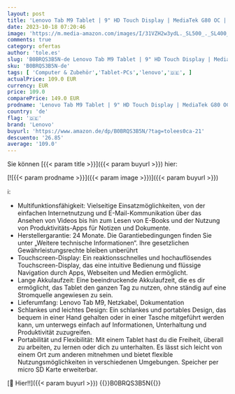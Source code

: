```yaml
---
layout: post
title: 'Lenovo Tab M9 Tablet | 9" HD Touch Display | MediaTek G80 OC | 3GB RAM | 32GB SSD | Android 12 | grau | inkl. Folio Case & Schutzfolie'
date: 2023-10-18 07:20:46
image: 'https://m.media-amazon.com/images/I/31VZH2w3ydL._SL500_._SL400_.jpg'
comments: true
category: ofertas
author: 'tole.es'
slug: 'B0BRQS3B5N-de Lenovo Tab M9 Tablet | 9" HD Touch Display | MediaTek G80...'
sku: 'B0BRQS3B5N-de'
tags: [ 'Computer & Zubehör','Tablet-PCs','lenovo','🇩🇪', ]
actualPrice: 109.0 EUR
currency: EUR
price: 109.0
comparePrice: 149.0 EUR
prodname: 'Lenovo Tab M9 Tablet | 9" HD Touch Display | MediaTek G80 OC | 3GB RAM | 32GB SSD | Android 12 | grau | inkl. Folio Case & Schutzfolie'
country: 'de'
flag: '🇩🇪'
brand: 'Lenovo'
buyurl: 'https://www.amazon.de/dp/B0BRQS3B5N/?tag=tolees0ca-21'
descuento: '26.85'
average: '109.0'
---
```


Sie können [{{< param title >}}]({{< param buyurl >}}) hier:

[![{{< param prodname >}}]({{< param image >}})]({{< param buyurl >}})

ℹ️:

- Multifunktionsfähigkeit: Vielseitige Einsatzmöglichkeiten, von der einfachen Internetnutzung und E-Mail-Kommunikation über das Ansehen von Videos bis hin zum Lesen von E-Books und der Nutzung von Produktivitäts-Apps für Notizen und Dokumente.
- Herstellergarantie: 24 Monate. Die Garantiebedingungen finden Sie unter „Weitere technische Informationen“. Ihre gesetzlichen Gewährleistungsrechte bleiben unberührt
- Touchscreen-Display: Ein reaktionsschnelles und hochauflösendes Touchscreen-Display, das eine intuitive Bedienung und flüssige Navigation durch Apps, Webseiten und Medien ermöglicht.
- Lange Akkulaufzeit: Eine beeindruckende Akkulaufzeit, die es dir ermöglicht, das Tablet den ganzen Tag zu nutzen, ohne ständig auf eine Stromquelle angewiesen zu sein.
- Lieferumfang: Lenovo Tab M9, Netzkabel, Dokumentation
- Schlankes und leichtes Design: Ein schlankes und portables Design, das bequem in einer Hand gehalten oder in einer Tasche mitgeführt werden kann, um unterwegs einfach auf Informationen, Unterhaltung und Produktivität zuzugreifen.
- Portabilität und Flexibilität: Mit einem Tablet hast du die Freiheit, überall zu arbeiten, zu lernen oder dich zu unterhalten. Es lässt sich leicht von einem Ort zum anderen mitnehmen und bietet flexible Nutzungsmöglichkeiten in verschiedenen Umgebungen. Speicher per micro SD Karte erweiterbar.

[🛒 Hier!!]({{< param buyurl >}})
{{<world>}}B0BRQS3B5N{{</world>}}

